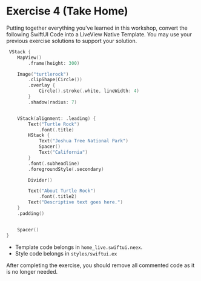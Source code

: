 # Exercise 4 (Take Home)

Putting together everything you've learned in this workshop, convert the following SwiftUI Code into a LiveView Native Template.
You may use your previous exercise solutions to support your solution.

```swift
 VStack {
    MapView()
        .frame(height: 300)

    Image("turtlerock")
        .clipShape(Circle())
        .overlay {
            Circle().stroke(.white, lineWidth: 4)
        }
        .shadow(radius: 7)


    VStack(alignment: .leading) {
        Text("Turtle Rock")
            .font(.title)
        HStack {
            Text("Joshua Tree National Park")
            Spacer()
            Text("California")
        }
        .font(.subheadline)
        .foregroundStyle(.secondary)

        Divider()

        Text("About Turtle Rock")
            .font(.title2)
        Text("Descriptive text goes here.")
    }
    .padding()


    Spacer()
}
```

* Template code belongs in `home_live.swiftui.neex`.
* Style code belongs in `styles/swiftui.ex`

After completing the exercise, you should remove all commented code as it is no longer needed.